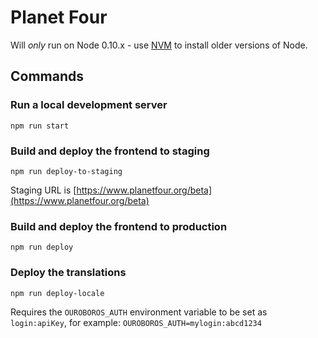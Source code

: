 Planet Four
=======

Will *only* run on Node 0.10.x - use [NVM](https://github.com/creationix/nvm) to install older versions of Node.

## Commands

### Run a local development server

`npm run start`

### Build and deploy the frontend to staging

`npm run deploy-to-staging`

Staging URL is [https://www.planetfour.org/beta](https://www.planetfour.org/beta)

### Build and deploy the frontend to production

`npm run deploy`

### Deploy the translations

`npm run deploy-locale`

Requires the `OUROBOROS_AUTH` environment variable to be set as `login:apiKey`, for example: `OUROBOROS_AUTH=mylogin:abcd1234`
